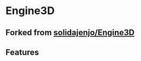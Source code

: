 # Engine3D
## Forked from [solidajenjo/Engine3D](https://github.com/solidajenjo/Engine3D)
## Features
